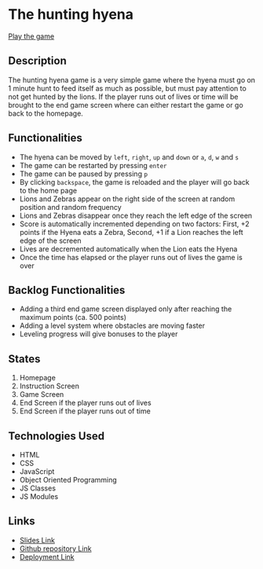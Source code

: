 # The hunting hyena

[Play the game](https://mirkoeffe.github.io/The-hunting-hyena/)

## Description

The hunting hyena game is a very simple game where the hyena must go on 1 minute hunt to feed itself as much as possible, but must pay attention to not get hunted by the lions. If the player runs out of lives or time will be brought to the end game screen where can either restart the game or go back to the homepage.

## Functionalities

- The hyena can be moved by `left`, `right`, `up` and `down` or `a`, `d`, `w` and `s`
- The game can be restarted by pressing `enter`
- The game can be paused by pressing `p`
- By clicking `backspace`, the game is reloaded and the player will go back to the home page
- Lions and Zebras appear on the right side of the screen at random position and random frequency
- Lions and Zebras disappear once they reach the left edge of the screen
- Score is automatically incremented depending on two factors: First, +2 points if the Hyena eats a Zebra, Second, +1 if a Lion reaches the left edge of the screen
- Lives are decremented automatically when the Lion eats the Hyena
- Once the time has elapsed or the player runs out of lives the game is over

## Backlog Functionalities

- Adding a third end game screen displayed only after reaching the maximum points (ca. 500 points)
- Adding a level system where obstacles are moving faster
- Leveling progress will give bonuses to the player

## States

1. Homepage
2. Instruction Screen
3. Game Screen
4. End Screen if the player runs out of lives
5. End Screen if the player runs out of time

## Technologies Used

- HTML
- CSS
- JavaScript
- Object Oriented Programming
- JS Classes
- JS Modules

## Links

- [Slides Link](https://docs.google.com/presentation/d/10LqY7ojTD84sIfCuHY6bP5eqDL0ZA_72RHa93VvLkac/edit?usp=sharing)
- [Github repository Link](https://github.com/mirkoeffe/The-hunting-hyena/tree/main)
- [Deployment Link](https://mirkoeffe.github.io/The-hunting-hyena/)
